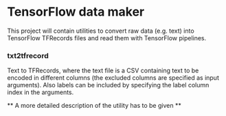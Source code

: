 # TensorFlow data maker

This project will contain utilities to convert raw data (e.g. text) into
TensorFlow TFRecords files and read them with TensorFlow pipelines.

### txt2tfrecord

Text to TFRecords, where the text file is a CSV containing text to be encoded in different columns (the excluded columns are specified as input arguments). Also labels can be included by specifying the label column index in the arguments.

** A more detailed description of the utility has to be given **

